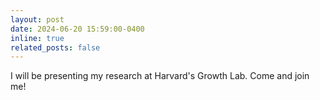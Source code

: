 ```yaml
---
layout: post
date: 2024-06-20 15:59:00-0400
inline: true
related_posts: false
---
```


I will be presenting my research at Harvard's Growth Lab. Come and join me!

